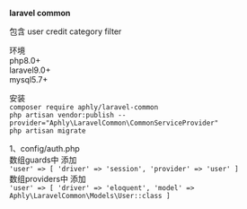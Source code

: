 **laravel common**<br>

包含 user credit category filter<br>

环境<br>
php8.0+<br>
laravel9.0+<br>
mysql5.7+<br>

安装<br>
`composer require aphly/laravel-common` <br>
`php artisan vendor:publish --provider="Aphly\LaravelCommon\CommonServiceProvider"` <br>
`php artisan migrate` <br>

1、config/auth.php<br>
数组guards中 添加<br>
`'user' => [
'driver' => 'session',
'provider' => 'user'
]`
<br>数组providers中 添加<br>
`'user' => [
'driver' => 'eloquent',
'model' => Aphly\LaravelCommon\Models\User::class
]`
